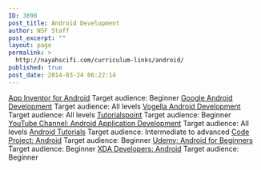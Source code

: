 ```yaml
---
ID: 3890
post_title: Android Development
author: NSF Staff
post_excerpt: ""
layout: page
permalink: >
  http://nayahscifi.com/curriculum-links/android/
published: true
post_date: 2014-03-24 06:22:14
---
```

<a href="https://code.google.com/p/app-inventor-for-android/" title="App Inventor for Android" target="_blank">App Inventor for Android</a> 
Target audience: Beginner
<a href="http://developer.android.com/training/index.html" title="Google Android Development" target="_blank">Google Android Development</a>
Target audience: All levels
<a href="http://www.vogella.com/tutorials/Android/article.html" title="Vogella Android Development" target="_blank">Vogella Android Development</a> 
Target audience: All levels
<a href="http://www.tutorialspoint.com/android/" title="Tutorialspoint" target="_blank">Tutorialspoint</a> 
Target audience: Beginner
<a href="http://www.youtube.com/playlist?list=PL2F07DBCDCC01493A" title="YouTube Channel: Android Application Development" target="_blank">YouTube Channel: Android Application Development</a> 
Target audience: All levels
<a href="http://androidtutorialforbeginners.com/" title="Android Tutorials" target="_blank">Android Tutorials</a>
Target audience: Intermediate to advanced
<a href="http://www.codeproject.com/Articles/102065/Android-A-beginner-s-guide" title="Code Project: Android" target="_blank">Code Project: Android</a> 
Target audience: Beginner
<a href="https://www.udemy.com/blog/android-tutorial-for-beginners/" title="Udemy: Android for Beginners" target="_blank">Udemy: Android for Beginners</a>
Target audience: Beginner 
<a href="http://www.xda-developers.com/android/free-android-development-tutorials-on-linux-com/" title="XDA Developers: Android" target="_blank">XDA Developers: Android</a> 
Target audience: Beginner